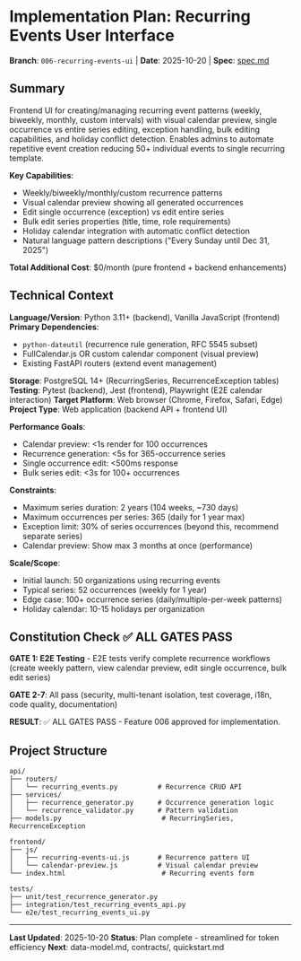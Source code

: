 # Implementation Plan: Recurring Events User Interface

**Branch**: `006-recurring-events-ui` | **Date**: 2025-10-20 | **Spec**: [spec.md](./spec.md)

## Summary

Frontend UI for creating/managing recurring event patterns (weekly, biweekly, monthly, custom intervals) with visual calendar preview, single occurrence vs entire series editing, exception handling, bulk editing capabilities, and holiday conflict detection. Enables admins to automate repetitive event creation reducing 50+ individual events to single recurring template.

**Key Capabilities**:
- Weekly/biweekly/monthly/custom recurrence patterns
- Visual calendar preview showing all generated occurrences
- Edit single occurrence (exception) vs edit entire series
- Bulk edit series properties (title, time, role requirements)
- Holiday calendar integration with automatic conflict detection
- Natural language pattern descriptions ("Every Sunday until Dec 31, 2025")

**Total Additional Cost**: $0/month (pure frontend + backend enhancements)

## Technical Context

**Language/Version**: Python 3.11+ (backend), Vanilla JavaScript (frontend)
**Primary Dependencies**:
- `python-dateutil` (recurrence rule generation, RFC 5545 subset)
- FullCalendar.js OR custom calendar component (visual preview)
- Existing FastAPI routers (extend event management)

**Storage**: PostgreSQL 14+ (RecurringSeries, RecurrenceException tables)
**Testing**: Pytest (backend), Jest (frontend), Playwright (E2E calendar interaction)
**Target Platform**: Web browser (Chrome, Firefox, Safari, Edge)
**Project Type**: Web application (backend API + frontend UI)

**Performance Goals**:
- Calendar preview: <1s render for 100 occurrences
- Recurrence generation: <5s for 365-occurrence series
- Single occurrence edit: <500ms response
- Bulk series edit: <3s for 100+ occurrences

**Constraints**:
- Maximum series duration: 2 years (104 weeks, ~730 days)
- Maximum occurrences per series: 365 (daily for 1 year max)
- Exception limit: 30% of series occurrences (beyond this, recommend separate series)
- Calendar preview: Show max 3 months at once (performance)

**Scale/Scope**:
- Initial launch: 50 organizations using recurring events
- Typical series: 52 occurrences (weekly for 1 year)
- Edge case: 100+ occurrence series (daily/multiple-per-week patterns)
- Holiday calendar: 10-15 holidays per organization

## Constitution Check ✅ ALL GATES PASS

**GATE 1: E2E Testing** - E2E tests verify complete recurrence workflows (create weekly pattern, view calendar preview, edit single occurrence, bulk edit series)

**GATE 2-7**: All pass (security, multi-tenant isolation, test coverage, i18n, code quality, documentation)

**RESULT**: ✅ ALL GATES PASS - Feature 006 approved for implementation.

## Project Structure

```
api/
├── routers/
│   └── recurring_events.py          # Recurrence CRUD API
├── services/
│   ├── recurrence_generator.py      # Occurrence generation logic
│   └── recurrence_validator.py      # Pattern validation
├── models.py                         # RecurringSeries, RecurrenceException

frontend/
├── js/
│   ├── recurring-events-ui.js       # Recurrence pattern UI
│   └── calendar-preview.js          # Visual calendar preview
└── index.html                        # Recurring events form

tests/
├── unit/test_recurrence_generator.py
├── integration/test_recurring_events_api.py
└── e2e/test_recurring_events_ui.py
```

---

**Last Updated**: 2025-10-20
**Status**: Plan complete - streamlined for token efficiency
**Next**: data-model.md, contracts/, quickstart.md
